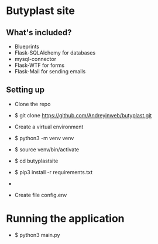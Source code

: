 # Butyplast site


## What's included?

* Blueprints
* Flask-SQLAlchemy for databases
* mysql-connector
* Flask-WTF for forms
* Flask-Mail for sending emails

## Setting up

* Clone the repo
* $ git clone <https://github.com/Andreyinweb/butyplast.git>
* Create a virtual environment
* $ python3 -m venv venv
* $ source venv/bin/activate
* $ cd butyplastsite
* $ pip3 install -r requirements.txt
* 

* Сreate file config.env

# Running the application                       

* $ python3 main.py